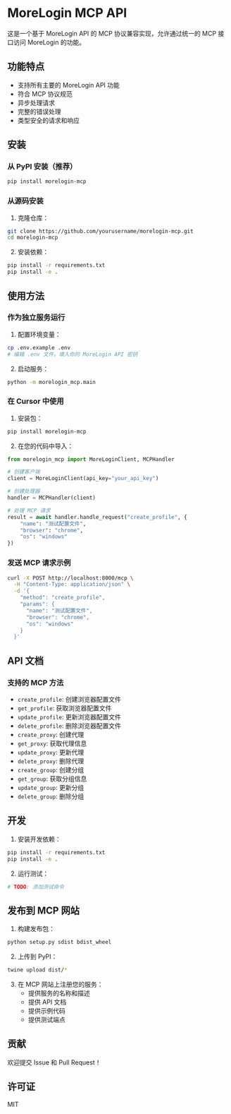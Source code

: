 # MoreLogin MCP API

这是一个基于 MoreLogin API 的 MCP 协议兼容实现，允许通过统一的 MCP 接口访问 MoreLogin 的功能。

## 功能特点

- 支持所有主要的 MoreLogin API 功能
- 符合 MCP 协议规范
- 异步处理请求
- 完整的错误处理
- 类型安全的请求和响应

## 安装

### 从 PyPI 安装（推荐）

```bash
pip install morelogin-mcp
```

### 从源码安装

1. 克隆仓库：
```bash
git clone https://github.com/yourusername/morelogin-mcp.git
cd morelogin-mcp
```

2. 安装依赖：
```bash
pip install -r requirements.txt
pip install -e .
```

## 使用方法

### 作为独立服务运行

1. 配置环境变量：
```bash
cp .env.example .env
# 编辑 .env 文件，填入你的 MoreLogin API 密钥
```

2. 启动服务：
```bash
python -m morelogin_mcp.main
```

### 在 Cursor 中使用

1. 安装包：
```bash
pip install morelogin-mcp
```

2. 在您的代码中导入：
```python
from morelogin_mcp import MoreLoginClient, MCPHandler

# 创建客户端
client = MoreLoginClient(api_key="your_api_key")

# 创建处理器
handler = MCPHandler(client)

# 处理 MCP 请求
result = await handler.handle_request("create_profile", {
    "name": "测试配置文件",
    "browser": "chrome",
    "os": "windows"
})
```

### 发送 MCP 请求示例

```bash
curl -X POST http://localhost:8000/mcp \
  -H "Content-Type: application/json" \
  -d '{
    "method": "create_profile",
    "params": {
      "name": "测试配置文件",
      "browser": "chrome",
      "os": "windows"
    }
  }'
```

## API 文档

### 支持的 MCP 方法

- `create_profile`: 创建浏览器配置文件
- `get_profile`: 获取浏览器配置文件
- `update_profile`: 更新浏览器配置文件
- `delete_profile`: 删除浏览器配置文件
- `create_proxy`: 创建代理
- `get_proxy`: 获取代理信息
- `update_proxy`: 更新代理
- `delete_proxy`: 删除代理
- `create_group`: 创建分组
- `get_group`: 获取分组信息
- `update_group`: 更新分组
- `delete_group`: 删除分组

## 开发

1. 安装开发依赖：
```bash
pip install -r requirements.txt
pip install -e .
```

2. 运行测试：
```bash
# TODO: 添加测试命令
```

## 发布到 MCP 网站

1. 构建发布包：
```bash
python setup.py sdist bdist_wheel
```

2. 上传到 PyPI：
```bash
twine upload dist/*
```

3. 在 MCP 网站上注册您的服务：
   - 提供服务的名称和描述
   - 提供 API 文档
   - 提供示例代码
   - 提供测试端点

## 贡献

欢迎提交 Issue 和 Pull Request！

## 许可证

MIT 